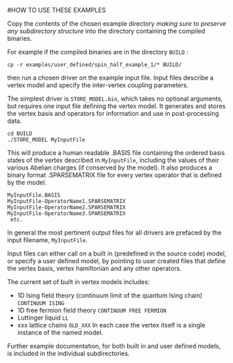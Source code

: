 #HOW TO USE THESE EXAMPLES

Copy the contents of the chosen example directory *making sure to preserve any subdirectory structure*  into the directory containing the compiled binaries.

For example if the compiled binaries are in the directory `BUILD` :
~~~~
cp -r examples/user_defined/spin_half_example_1/* BUILD/
~~~~
then run a chosen driver on the example input file.
Input files describe a vertex model and specify the inter-vertex coupling parameters.

The simplest driver is `STORE_MODEL.bin`, which takes no optional arguments, but requires one input file defining the vertex model.
It generates and stores the vertex basis and operators for information and use in post-processing data.
~~~~
cd BUILD
./STORE_MODEL MyInputFile
~~~~
This will produce a human readable .BASIS file containing the ordered basis states of the vertex described in `MyInputFile`, including the values of their various Abelian charges (if conserved by the model).
It also produces a binary format .SPARSEMATRIX file for every vertex operator that is defined by the model.
~~~~
MyInputFile.BASIS
MyInputFile-OperatorName1.SPARSEMATRIX
MyInputFile-OperatorName2.SPARSEMATRIX
MyInputFile-OperatorName3.SPARSEMATRIX
 etc.
~~~~
In general the most pertinent output files for all drivers are prefaced by the input filename, `MyInputFile`.

Input files can either call on a built in (predefined in the source code) model, or specify a user defined model, by pointing to user created files that define the vertex basis, vertex hamiltonian and any other operators.

The current set of built in vertex models includes:
* 1D Ising field theory (continuum limit of the quantum Ising chain) `CONTINUUM ISING`
* 1D free fermion field theory `CONTINUUM FREE FERMION`
* Luttinger liquid `LL`
* xxx lattice chains `OLD_XXX`
In each case the vertex itself is a single instance of the named model.

Further example documentation, for both built in and user defined models, is included in the individual subdirectories.



